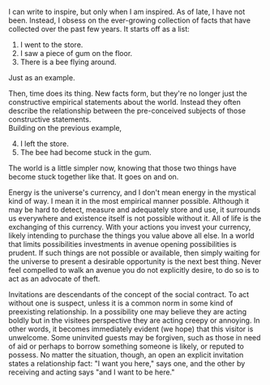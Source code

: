 I can write to inspire, but only when I am inspired. As of late, I have not been. Instead, I obsess on the ever-growing collection of facts that have collected over the past few years. It starts off as a list: 

1. I went to the store. 
2. I saw a piece of gum on the floor. 
3. There is a bee flying around.  

Just as an example.  

Then, time does its thing. New facts form, but they're no longer just the constructive empirical statements about the world. Instead they often describe the relationship between the pre-conceived subjects of those constructive statements.  
Building on the previous example, 

4. I left the store. 
5. The bee had become stuck in the gum. 

The world is a little simpler now, knowing that those two things have become stuck together like that. It goes on and on. 

Energy is the universe's currency, and I don't mean energy in the mystical kind of way. I mean it in the most empirical manner possible. Although it may be hard to detect, measure and adequately store and use, it surrounds us everywhere and existence itself is not possible without it. All of life is the exchanging of this currency. With your actions you invest your currency, likely intending to purchase the things you value above all else. In a world that limits possibilities investments in avenue opening possibilities is prudent. If such things are not possible or available, then simply waiting for the universe to present a desirable opportunity is the next best thing. Never feel compelled to walk an avenue you do not explicitly desire, to do so is to act as an advocate of theft.  

Invitations are descendants of the concept of the social contract. To act without one is suspect, unless it is a common norm in some kind of preexisting relationship. In a possibility one may believe they are acting boldly but in the visitees perspective they are acting creepy or annoying. In other words, it becomes immediately evident (we hope) that this visitor is unwelcome. Some uninvited guests may be forgiven, such as those in need of aid or perhaps to borrow something someone is likely, or reputed to possess. No matter the situation, though, an open an explicit invitation states a relationship fact: "I want you here," says one, and the other by receiving and acting says "and I want to be here."
